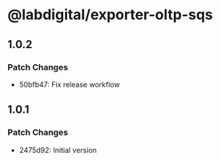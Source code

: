 # @labdigital/exporter-oltp-sqs

## 1.0.2

### Patch Changes

- 50bfb47: Fix release workflow

## 1.0.1

### Patch Changes

- 2475d92: Initial version

